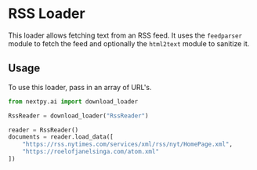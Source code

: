 # RSS Loader

This loader allows fetching text from an RSS feed. It uses the `feedparser` module
to fetch the feed and optionally the `html2text` module to sanitize it.

## Usage

To use this loader, pass in an array of URL's.

```python
from nextpy.ai import download_loader

RssReader = download_loader("RssReader")

reader = RssReader()
documents = reader.load_data([
    "https://rss.nytimes.com/services/xml/rss/nyt/HomePage.xml",
    "https://roelofjanelsinga.com/atom.xml"
])
```
